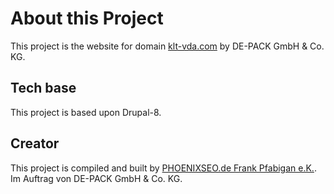 # About this Project

This project is the website for domain [klt-vda.com](https://klt-vda.com) by DE-PACK GmbH & Co. KG.

## Tech base

This project is based upon Drupal-8.

## Creator

This project is compiled and built by [PHOENIXSEO.de Frank Pfabigan e.K.](https://phoenixseo.de). Im Auftrag von DE-PACK GmbH & Co. KG.
